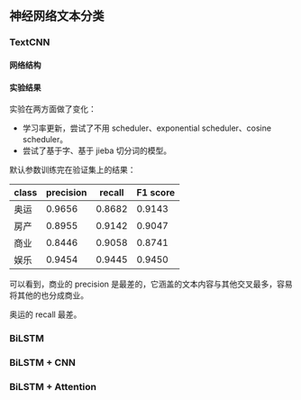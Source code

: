 ## 神经网络文本分类

### TextCNN

#### 网络结构

#### 实验结果

实验在两方面做了变化：

+ 学习率更新，尝试了不用 scheduler、exponential scheduler、cosine scheduler。
+ 尝试了基于字、基于 jieba 切分词的模型。

默认参数训练完在验证集上的结果：

| class | precision | recall | F1 score |
| ----- | --------- | ------ | -------- |
| 奥运  | 0.9656    | 0.8682 | 0.9143   |
| 房产  | 0.8955    | 0.9142 | 0.9047   |
| 商业  | 0.8446    | 0.9058 | 0.8741   |
| 娱乐  | 0.9454    | 0.9445 | 0.9450   |

可以看到，商业的 precision 是最差的，它涵盖的文本内容与其他交叉最多，容易将其他的也分成商业。

奥运的 recall 最差。


### BiLSTM

### BiLSTM + CNN

### BiLSTM + Attention